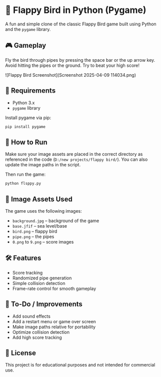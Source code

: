 # 🐤 Flappy Bird in Python (Pygame)

A fun and simple clone of the classic Flappy Bird game built using Python and the `pygame` library.

## 🎮 Gameplay

Fly the bird through pipes by pressing the space bar or the up arrow key. Avoid hitting the pipes or the ground. Try to beat your high score!

![Flappy Bird Screenshot](Screenshot 2025-04-09 114034.png)

## 🧰 Requirements

- Python 3.x  
- `pygame` library

Install pygame via pip:

```bash
pip install pygame
```

## 🚀 How to Run

Make sure your image assets are placed in the correct directory as referenced in the code (`D:/new projects/flappy bird/`). You can also update the image paths in the script.

Then run the game:

```bash
python flsppy.py
```

## 📁 Image Assets Used

The game uses the following images:
- `background.jpg` – background of the game
- `base.jfif` – sea level/base
- `bird.png` – flappy bird
- `pipe.png` – the pipes
- `0.png` to `9.png` – score images

## 🛠️ Features

- Score tracking
- Randomized pipe generation
- Simple collision detection
- Frame-rate control for smooth gameplay

## 🔧 To-Do / Improvements

- Add sound effects
- Add a restart menu or game over screen
- Make image paths relative for portability
- Optimize collision detection
- Add high score tracking

## 📃 License

This project is for educational purposes and not intended for commercial use.
